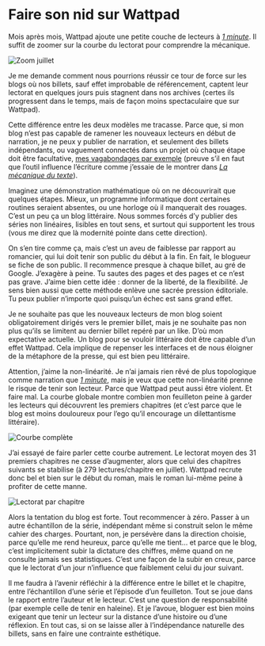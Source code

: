 # Faire son nid sur Wattpad

Mois après mois, Wattpad ajoute une petite couche de lecteurs à [*1 minute*](https://www.wattpad.com/story/29694130-1-minute). Il suffit de zoomer sur la courbe du lectorat pour comprendre la mécanique.<span id="more-42152"></span>

![Zoom juillet](https://tcrouzet.com/images_tc/2015/08/watt7_1.png)

Je me demande comment nous pourrions réussir ce tour de force sur les blogs où nos billets, sauf effet improbable de référencement, captent leur lectorat en quelques jours puis stagnent dans nos archives (certes ils progressent dans le temps, mais de façon moins spectaculaire que sur Wattpad).

Cette différence entre les deux modèles me tracasse. Parce que, si mon blog n’est pas capable de ramener les nouveaux lecteurs en début de narration, je ne peux y publier de narration, et seulement des billets indépendants, ou vaguement connectés dans un projet où chaque étape doit être facultative, [mes vagabondages par exemple](https://tcrouzet.com/2014/11/13/le-je-lappareil-photo-et-limprimante/1/) (preuve s’il en faut que l’outil influence l’écriture comme j’essaie de le montrer dans [*La mécanique du texte*](https://tcrouzet.com/la-mecanique-du-texte/)).

Imaginez une démonstration mathématique où on ne découvrirait que quelques étapes. Mieux, un programme informatique dont certaines routines seraient absentes, ou une horloge où il manquerait des rouages. C’est un peu ça un blog littéraire. Nous sommes forcés d’y publier des séries non linéaires, lisibles en tout sens, et surtout qui supportent les trous (vous me direz que là modernité pointe dans cette direction).

On s’en tire comme ça, mais c’est un aveu de faiblesse par rapport au romancier, qui lui doit tenir son public du début à la fin. En fait, le blogueur se fiche de son public. Il recommence presque à chaque billet, au gré de Google. J’exagère à peine. Tu sautes des pages et des pages et ce n’est pas grave. J’aime bien cette idée : donner de la liberté, de la flexibilité. Je sens bien aussi que cette méthode enlève une sacrée pression éditoriale. Tu peux publier n’importe quoi puisqu’un échec est sans grand effet.

Je ne souhaite pas que les nouveaux lecteurs de mon blog soient obligatoirement dirigés vers le premier billet, mais je ne souhaite pas non plus qu’ils se limitent au dernier billet repéré par un like. D’où mon expectative actuelle. Un blog pour se vouloir littéraire doit être capable d’un effet Wattpad. Cela implique de repenser les interfaces et de nous éloigner de la métaphore de la presse, qui est bien peu littéraire.

Attention, j’aime la non-linéarité. Je n’ai jamais rien rêvé de plus topologique comme narration que [*1 minute*](https://www.wattpad.com/story/29694130-1-minute), mais je veux que cette non-linéarité prenne le risque de tenir son lecteur. Parce que Wattpad peut aussi être violent. Et faire mal. La courbe globale montre combien mon feuilleton peine à garder les lecteurs qui découvrent les premiers chapitres (et c’est parce que le blog est moins douloureux pour l’ego qu’il encourage un dilettantisme littéraire).

![Courbe complète](https://tcrouzet.com/images_tc/2015/08/watt_7_2.png)

J’ai essayé de faire parler cette courbe autrement. Le lectorat moyen des 31 premiers chapitres ne cesse d’augmenter, alors que celui des chapitres suivants se stabilise (à 279 lectures/chapitre en juillet). Wattpad recrute donc bel et bien sur le début du roman, mais le roman lui-même peine à profiter de cette manne.

![Lectorat par chapitre](https://tcrouzet.com/images_tc/2015/08/watt_7_3.png)

Alors la tentation du blog est forte. Tout recommencer à zéro. Passer à un autre échantillon de la série, indépendant même si construit selon le même cahier des charges. Pourtant, non, je persévère dans la direction choisie, parce qu’elle me rend heureux, parce qu’elle me tient… et parce que le blog, c’est implicitement subir la dictature des chiffres, même quand on ne consulte jamais ses statistiques. C’est une façon de la subir en creux, parce que le lectorat d’un jour n’influence que faiblement celui du jour suivant.

Il me faudra à l’avenir réfléchir à la différence entre le billet et le chapitre, entre l’échantillon d’une série et l’épisode d’un feuilleton. Tout se joue dans le rapport entre l’auteur et le lecteur. C’est une question de responsabilité (par exemple celle de tenir en haleine). Et je l’avoue, bloguer est bien moins exigeant que tenir un lecteur sur la distance d’une histoire ou d’une réflexion. En tout cas, si on se laisse aller à l’indépendance naturelle des billets, sans en faire une contrainte esthétique.